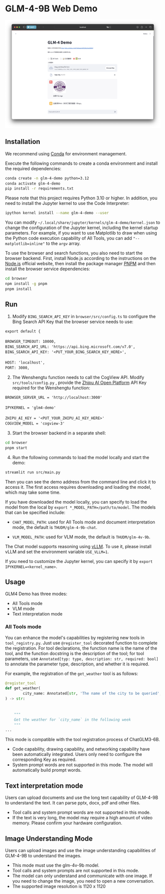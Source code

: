 # GLM-4-9B Web Demo

![Demo webpage](assets/demo.png)

## Installation

We recommend using [Conda](https://docs.conda.io/en/latest/) for environment management.

Execute the following commands to create a conda environment and install the required dependencies:

```bash
conda create -n glm-4-demo python=3.12
conda activate glm-4-demo
pip install -r requirements.txt
```

Please note that this project requires Python 3.10 or higher.
In addition, you need to install the Jupyter kernel to use the Code Interpreter:

```bash
ipython kernel install --name glm-4-demo --user
```

You can modify `~/.local/share/jupyter/kernels/glm-4-demo/kernel.json` to change the configuration of the Jupyter
kernel, including the kernel startup parameters. For example, if you want to use Matplotlib to draw when using the
Python code execution capability of All Tools, you can add `"--matplotlib=inline"` to the `argv` array.

To use the browser and search functions, you also need to start the browser backend. First, install Node.js according to
the instructions on the [Node.js](https://nodejs.org/en/download/package-manager)
official website, then install the package manager [PNPM](https://pnpm.io) and then install the browser service
dependencies:

```bash
cd browser
npm install -g pnpm
pnpm install
```

## Run

1. Modify `BING_SEARCH_API_KEY` in `browser/src/config.ts` to configure the Bing Search API Key that the browser service
   needs to use:

```diff
export default {

BROWSER_TIMEOUT: 10000,
BING_SEARCH_API_URL: 'https://api.bing.microsoft.com/v7.0',
BING_SEARCH_API_KEY: '<PUT_YOUR_BING_SEARCH_KEY_HERE>',

HOST: 'localhost',
PORT: 3000,
```

2. The Wenshengtu function needs to call the CogView API. Modify `src/tools/config.py`
   , provide the [Zhipu AI Open Platform](https://open.bigmodel.cn) API Key required for the Wenshengtu function:

```diff
BROWSER_SERVER_URL = 'http://localhost:3000'

IPYKERNEL = 'glm4-demo'

ZHIPU_AI_KEY = '<PUT_YOUR_ZHIPU_AI_KEY_HERE>'
COGVIEW_MODEL = 'cogview-3'
```

3. Start the browser backend in a separate shell:

```bash
cd browser
pnpm start
```

4. Run the following commands to load the model locally and start the demo:

```bash
streamlit run src/main.py
```

Then you can see the demo address from the command line and click it to access it. The first access requires downloading
and loading the model, which may take some time.

If you have downloaded the model locally, you can specify to load the model from the local
by `export *_MODEL_PATH=/path/to/model`. The models that can be specified include:

- `CHAT_MODEL_PATH`: used for All Tools mode and document interpretation mode, the default is `THUDM/glm-4-9b-chat`.

- `VLM_MODEL_PATH`: used for VLM mode, the default is `THUDM/glm-4v-9b`.

The Chat model supports reasoning using [vLLM](https://github.com/vllm-project/vllm). To use it, please install vLLM and
set the environment variable `USE_VLLM=1`.

If you need to customize the Jupyter kernel, you can specify it by `export IPYKERNEL=<kernel_name>`.

## Usage

GLM4 Demo has three modes:

- All Tools mode
- VLM mode
- Text interpretation mode

### All Tools mode

You can enhance the model's capabilities by registering new tools in `tool_registry.py`. Just use `@register_tool`
decorated function to complete the registration. For tool declarations, the function name is the name of the tool, and
the function docstring
is the description of the tool; for tool parameters, use `Annotated[typ: type, description: str, required: bool]` to
annotate the parameter type, description, and whether it is required.

For example, the registration of the `get_weather` tool is as follows:

```python
@register_tool
def get_weather(
        city_name: Annotated[str, 'The name of the city to be queried', True],
) -> str:


    """
    Get the weather for `city_name` in the following week
    """
...
```

This mode is compatible with the tool registration process of ChatGLM3-6B.

+ Code capability, drawing capability, and networking capability have been automatically integrated. Users only need to
  configure the corresponding Key as required.
+ System prompt words are not supported in this mode. The model will automatically build prompt words.

## Text interpretation mode

Users can upload documents and use the long text capability of GLM-4-9B to understand the text. It can parse pptx, docx,
pdf and other files.

+ Tool calls and system prompt words are not supported in this mode.
+ If the text is very long, the model may require a high amount of video memory. Please confirm your hardware
  configuration.

## Image Understanding Mode

Users can upload images and use the image understanding capabilities of GLM-4-9B to understand the images.

+ This mode must use the glm-4v-9b model.
+ Tool calls and system prompts are not supported in this mode.
+ The model can only understand and communicate with one image. If you need to change the image, you need to open a new
  conversation.
+ The supported image resolution is 1120 x 1120
